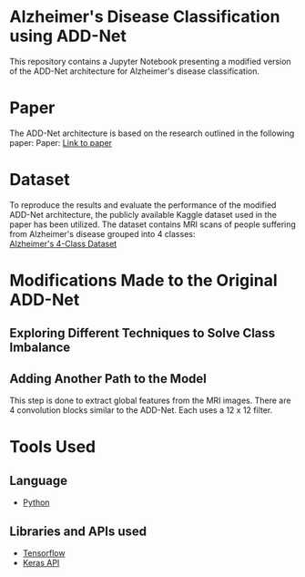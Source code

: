 # Alzheimer's Disease Classification using ADD-Net
This repository contains a Jupyter Notebook presenting a modified version of the ADD-Net architecture for Alzheimer's disease classification. 

# Paper
The ADD-Net architecture is based on the research outlined in the following paper:
Paper: [Link to paper](https://ieeexplore.ieee.org/document/9877809)

# Dataset
To reproduce the results and evaluate the performance of the modified ADD-Net architecture, the publicly available Kaggle dataset used in the paper has been utilized. The dataset contains MRI scans of people suffering from Alzheimer's disease grouped into 4 classes:   
[Alzheimer's 4-Class Dataset](https://www.kaggle.com/datasets/shahidzikria/alz-dataset)

# Modifications Made to the Original ADD-Net
## Exploring Different Techniques to Solve Class Imbalance

## Adding Another Path to the Model
This step is done to extract global features from the MRI images. There are 4 convolution blocks similar to the ADD-Net. Each uses a 12 x 12 filter.


# Tools Used

## Language
- [Python](https://www.python.org/)

## Libraries and APIs used
- [Tensorflow](https://www.tensorflow.org/)
- [Keras API](https://keras.io/)





